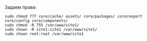 Задаем права:

    sudo chmod 777 core/cache/ assets/ core/packages/ core/export core/config core/components/
    sudo chmod -R 755 /var/www/site1/
    sudo chown -R site1:site1 /var/www/site1/
    sudo chown root:root /var/www/site1